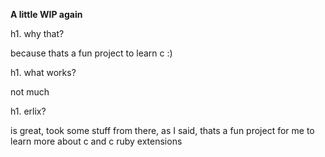 **A little WIP again**

h1. why that?

because thats a fun project to learn c :)

h1. what works?

not much

h1. erlix?

is great, took some stuff from there, as I said, thats a fun project for me to learn more about c and c ruby extensions
